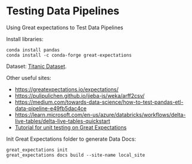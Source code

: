 # Testing Data Pipelines
Using Great expectations to Test Data Pipelines

Install libraries:
```
conda install pandas
conda install -c conda-forge great-expectations
```

Dataset: [Titanic Dataset](https://www.openml.org/search?type=data&sort=runs&id=40945&status=active).

Other useful sites:
* https://greatexpectations.io/expectations/
* https://pulipulichen.github.io/jieba-js/weka/arff2csv/
* https://medium.com/towards-data-science/how-to-test-pandas-etl-data-pipeline-e49fb5dac4ce
* https://learn.microsoft.com/en-us/azure/databricks/workflows/delta-live-tables/delta-live-tables-quickstart
* [Tutorial for unit testing on Great Expectations](https://www.comet.com/standardizing-experiment/hackernews-data-expectations/reports/unit-test-your-data-with-great-expectations)

Init Great Expectations folder to generate Data Docs:
```
great_expectations init
great_expectations docs build --site-name local_site
```
